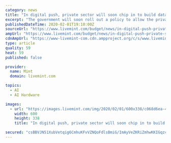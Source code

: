 ```yaml
---
category: news
title: "In digital push, private sector will soon chip in to build data parks"
excerpt: "The government will soon roll out a policy to allow the private sector to build data centre parks throughout the country in response to the way the world economic order is being overhauled by artificial intelligence (AI), internet of things (IoT), 3D printing, drones, DNA data storage and quantum computing. “Data is the new oil,\" the finance ..."
publishedDateTime: 2020-02-01T19:10:00Z
sourceUrl: "https://www.livemint.com/budget/news/in-digital-push-private-sector-will-soon-chip-in-to-build-data-parks-11580583788063.html"
ampUrl: "https://www.livemint.com/budget/news/in-digital-push-private-sector-will-soon-chip-in-to-build-data-parks/amp-11580583788063.html"
cdnAmpUrl: "https://www-livemint-com.cdn.ampproject.org/c/s/www.livemint.com/budget/news/in-digital-push-private-sector-will-soon-chip-in-to-build-data-parks/amp-11580583788063.html"
type: article
quality: 59
heat: 59
published: false

provider:
  name: Mint
  domain: livemint.com

topics:
  - AI
  - AI Hardware

images:
  - url: "https://images.livemint.com/img/2020/02/01/600x338/c068d6ea-44f3-11ea-a33f-294bb1c02b8b_1580583786914_1580583855710.jpg"
    width: 600
    height: 338
    title: "In digital push, private sector will soon chip in to build data parks"

secured: "csBBVJN51XubVetqig6CmhuKFvVZNQoFdlsBmiG/ImAyVeZKRiZmhwKKIGqzcTsaYzzXCfLAV9qdchx8GStksvlUhJb+borGKqoolJ4uYWjsH82Fyf5VMpNh7PU0TWyJ1SYxy9HEtfEicA1NJhF6T43KBlE+BcN0zZ6uiauYgFG1y2IC2/cbQ/BlF73S9n3uAyrK7+1MneNwXX4nbQvjqcIY71Ptqc3spUzaPq8O4Z+c62GIEcmblK7VIPAZAN9UgGQXHSlzrkGTR38Jg9UoyC9V99+m6i/D/jEQioawvl1PekQEypgmZ0wHy+WVblhTe/E3qOUEwzgN4w9tkU0wSlGeUzBS27ZeIXa/ZqE69Jd9feSgDaD+khfdYVj3U1Hq4dUghTf9PRMOYwEeuwL7518KOx2bPY/01Pdox/NDtX+oa4gDwDIb0rX/lZS5UxEDcUl48HFVzJTeFZqvqAcezU/b7Lv/W3Q8NDRKO86CUQo=;gx5U8Q0Ji59CuAdl8KV0wQ=="
---
```


